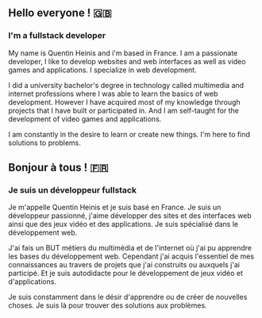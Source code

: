 ## Hello everyone ! 🇬🇧
### I'm a fullstack developer

My name is Quentin Heinis and i'm based in France. I am a passionate developer, I like to develop websites and web interfaces as well as video games and applications. I specialize in web development.

I did a university bachelor's degree in technology called multimedia and internet professions where I was able to learn the basics of web development. However I have acquired most of my knowledge through projects that I have built or participated in. And I am self-taught for the development of video games and applications.

I am constantly in the desire to learn or create new things. I'm here to find solutions to problems.


## Bonjour à tous ! 🇫🇷
### Je suis un développeur fullstack

Je m'appelle Quentin Heinis et je suis basé en France. Je suis un développeur passionné, j'aime développer des sites et des interfaces web ainsi que des jeux vidéo et des applications. Je suis spécialisé dans le développement web.

J'ai fais un BUT métiers du multimédia et de l'internet où j'ai pu apprendre les bases du développement web. Cependant j'ai acquis l'essentiel de mes connaissances au travers de projets que j'ai construits ou auxquels j'ai participé. Et je suis autodidacte pour le développement de jeux vidéo et d'applications.

Je suis constamment dans le désir d'apprendre ou de créer de nouvelles choses. Je suis là pour trouver des solutions aux problèmes.
